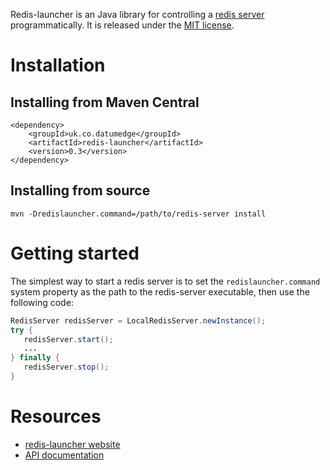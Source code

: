 Redis-launcher is an Java library for controlling a [redis server](http://redis.io/) programmatically.
It is released under the [MIT license](http://www.opensource.org/licenses/mit-license.php).

Installation
============

Installing from Maven Central
-----------------------------
    <dependency>
    	<groupId>uk.co.datumedge</groupId>
    	<artifactId>redis-launcher</artifactId>
    	<version>0.3</version>
    </dependency>


Installing from source
-----------------------------
    mvn -Dredislauncher.command=/path/to/redis-server install

Getting started
===============

The simplest way to start a redis server is to set the `redislauncher.command` system property as the path to the redis-server executable, then use the following code:

```java
RedisServer redisServer = LocalRedisServer.newInstance();
try {
   redisServer.start();
   ...
} finally {
   redisServer.stop();
}
```
    
Resources
=========
 * [redis-launcher website](http://datumedge.co.uk/redis-launcher/)
 * [API documentation](http://datumedge.co.uk/redis-launcher/apidocs/index.html)